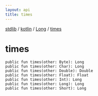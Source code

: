 ```yaml
---
layout: api
title: times
---
```

[stdlib](../../index.html) / [kotlin](../index.html) / [Long](index.html) / [times](times.html)

# times

```
public fun times(other: Byte): Long
public fun times(other: Char): Long
public fun times(other: Double): Double
public fun times(other: Float): Float
public fun times(other: Int): Long
public fun times(other: Long): Long
public fun times(other: Short): Long
```
